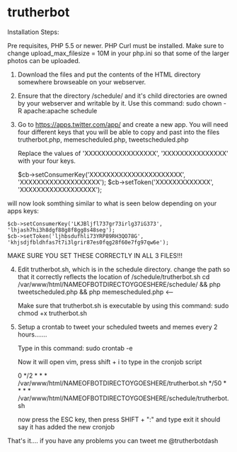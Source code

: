 # trutherbot

Installation Steps:

Pre requisites, PHP 5.5 or newer. PHP Curl must be installed.
Make sure to change upload_max_filesize = 10M in your php.ini
so that some of the larger photos can be uploaded.

1. Download the files and put the contents of the HTML directory
   somewhere browseable on your webserver.

2. Ensure that the directory /schedule/ and it's child directories
   are owned by your webserver and writable by it.
   Use this command:  sudo chown -R apache:apache schedule

3. Go to https://apps.twitter.com/app/ and create a new app.
   You will need four different keys that you will be able to copy
   and past into the files trutherbot.php, memescheduled.php, tweetscheduled.php

   Replace the values of 'XXXXXXXXXXXXXXXXX', 'XXXXXXXXXXXXXXX'
   with your four keys.

    $cb->setConsumerKey('XXXXXXXXXXXXXXXXXXXXXX', 'XXXXXXXXXXXXXXXXXXX');
    $cb->setToken('XXXXXXXXXXXXX', 'XXXXXXXXXXXXXXXXXX');

will now look somthing similar to what is seen below depending on your apps keys:

    $cb->setConsumerKey('LKJBljfl737gr73irlg37iG373', 'lhjash7hi3h8dgf88g8f8gg8s48seg');
    $cb->setToken('ljhbsdufhli73YRP89RH3QO78G', 'khjsdjfbldhfas7t7i3lgrir87es0fqg28f60e7fg97qw6e');	

MAKE SURE YOU SET THESE CORRECTLY IN ALL 3 FILES!!!

4. Edit trutherbot.sh, which is in the schedule directory.
   change the path so that it correctly reflects the location of /schedule/trutherbot.sh
   cd /var/www/html/NAMEOFBOTDIRECTOYGOESHERE/schedule/ && php tweetscheduled.php && php memescheduled.php <--

   Make sure that trutherbot.sh is executable by using this command: sudo chmod +x trutherbot.sh

5. Setup a crontab to tweet your scheduled tweets and memes every 2 hours.......

   Type in this command:  sudo crontab -e

   Now it will open vim, press shift + i to type in the cronjob script

   0 */2 * * * /var/www/html/NAMEOFBOTDIRECTOYGOESHERE/trutherbot.sh
   */50 * * * * /var/www/html/NAMEOFBOTDIRECTOYGOESHERE/schedule/trutherbot.sh

   now press the ESC key, then press SHIFT + ":" and type exit
   it should say it has added the new cronjob


That's it.... if you have any problems you can tweet me @trutherbotdash

